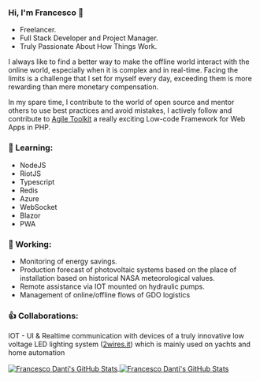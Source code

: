 ### Hi, I'm Francesco 👋
 - Freelancer.
 - Full Stack Developer and Project Manager.
 - Truly Passionate About How Things Work.

I always like to find a better way to make the offline world interact with the online world, especially when it is complex and in real-time.
Facing the limits is a challenge that I set for myself every day, exceeding them is more rewarding than mere monetary compensation.

In my spare time, I contribute to the world of open source and mentor others to use best practices and avoid mistakes, I actively follow and contribute to [Agile Toolkit](https://github.com/atk4) a really exciting Low-code Framework for Web Apps in PHP.

### :book: Learning:
- NodeJS
- RiotJS
- Typescript
- Redis
- Azure
- WebSocket
- Blazor
- PWA

### 🔭 Working:
- Monitoring of energy savings.
- Production forecast of photovoltaic systems based on the place of installation based on historical NASA meteorological values.
- Remote assistance via IOT mounted on hydraulic pumps.
- Management of online/offline flows of GDO logistics

### :+1: Collaborations:
IOT - UI & Realtime communication with devices of a truly innovative low voltage LED lighting system ([2wires.it](https://2wires.it)) which is mainly used on yachts and home automation

<a href="https://github.com/abbadon1334/">
  <img align="center" src="https://github-readme-stats.vercel.app/api?username=abbadon1334&show_icons=true&line_height=27&count_private=true" alt="Francesco Danti's GitHub Stats" />
</a>

<a href="https://github.com/abbadon1334/">
  <img align="center" src="https://github-readme-stats.vercel.app/api/top-langs/?username=abbadon1334&show_icons=true&line_height=27&count_private=true&langs_count=4&hide=javascript" alt="Francesco Danti's GitHub Stats" />
</a>
